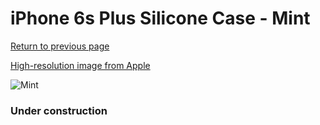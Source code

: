 # iPhone 6s Plus Silicone Case - Mint

[Return to previous page](/iphone_6)

[High-resolution image from Apple](https://store.storeimages.cdn-apple.com/8756/as-images.apple.com/is/MM692?wid=4500&hei=4500&fmt=png)

<div style="width: 384px"><img src="/everypreview/MM692.png" alt="Mint"></div>

### Under construction

